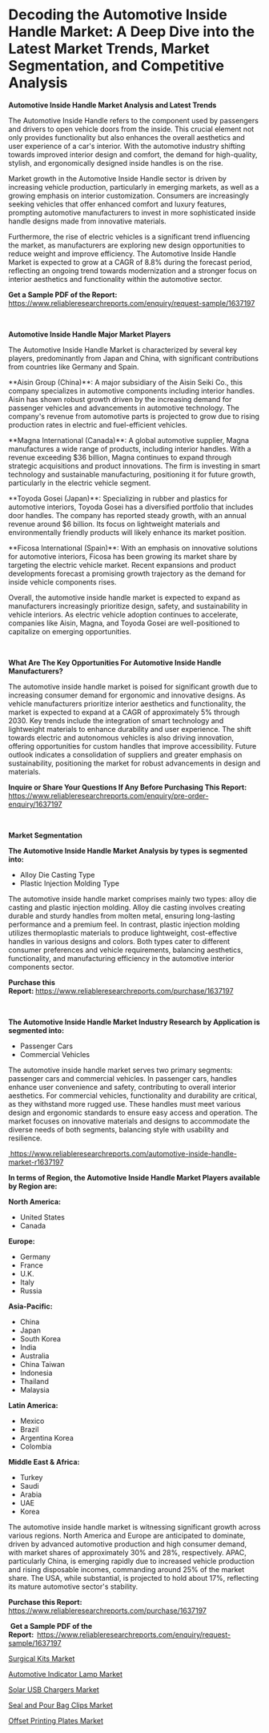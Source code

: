 <p><h1>Decoding the Automotive Inside Handle Market: A Deep Dive into the Latest Market Trends, Market Segmentation, and Competitive Analysis</h1></p><p><strong>Automotive Inside Handle Market Analysis and Latest Trends</strong></p>
<p><p>The Automotive Inside Handle refers to the component used by passengers and drivers to open vehicle doors from the inside. This crucial element not only provides functionality but also enhances the overall aesthetics and user experience of a car's interior. With the automotive industry shifting towards improved interior design and comfort, the demand for high-quality, stylish, and ergonomically designed inside handles is on the rise.</p><p>Market growth in the Automotive Inside Handle sector is driven by increasing vehicle production, particularly in emerging markets, as well as a growing emphasis on interior customization. Consumers are increasingly seeking vehicles that offer enhanced comfort and luxury features, prompting automotive manufacturers to invest in more sophisticated inside handle designs made from innovative materials.</p><p>Furthermore, the rise of electric vehicles is a significant trend influencing the market, as manufacturers are exploring new design opportunities to reduce weight and improve efficiency. The Automotive Inside Handle Market is expected to grow at a CAGR of 8.8% during the forecast period, reflecting an ongoing trend towards modernization and a stronger focus on interior aesthetics and functionality within the automotive sector.</p></p>
<p><strong>Get a Sample PDF of the Report:&nbsp;</strong> <a href="https://www.reliableresearchreports.com/enquiry/request-sample/1637197">https://www.reliableresearchreports.com/enquiry/request-sample/1637197</a></p>
<p>&nbsp;</p>
<p><strong>Automotive Inside Handle Major Market Players</strong></p>
<p><p>The Automotive Inside Handle Market is characterized by several key players, predominantly from Japan and China, with significant contributions from countries like Germany and Spain. </p><p>**Aisin Group (China)**: A major subsidiary of the Aisin Seiki Co., this company specializes in automotive components including interior handles. Aisin has shown robust growth driven by the increasing demand for passenger vehicles and advancements in automotive technology. The company's revenue from automotive parts is projected to grow due to rising production rates in electric and fuel-efficient vehicles.</p><p>**Magna International (Canada)**: A global automotive supplier, Magna manufactures a wide range of products, including interior handles. With a revenue exceeding $36 billion, Magna continues to expand through strategic acquisitions and product innovations. The firm is investing in smart technology and sustainable manufacturing, positioning it for future growth, particularly in the electric vehicle segment.</p><p>**Toyoda Gosei (Japan)**: Specializing in rubber and plastics for automotive interiors, Toyoda Gosei has a diversified portfolio that includes door handles. The company has reported steady growth, with an annual revenue around $6 billion. Its focus on lightweight materials and environmentally friendly products will likely enhance its market position.</p><p>**Ficosa International (Spain)**: With an emphasis on innovative solutions for automotive interiors, Ficosa has been growing its market share by targeting the electric vehicle market. Recent expansions and product developments forecast a promising growth trajectory as the demand for inside vehicle components rises.</p><p>Overall, the automotive inside handle market is expected to expand as manufacturers increasingly prioritize design, safety, and sustainability in vehicle interiors. As electric vehicle adoption continues to accelerate, companies like Aisin, Magna, and Toyoda Gosei are well-positioned to capitalize on emerging opportunities.</p></p>
<p>&nbsp;</p>
<p><strong>What Are The Key Opportunities For Automotive Inside Handle Manufacturers?</strong></p>
<p><p>The automotive inside handle market is poised for significant growth due to increasing consumer demand for ergonomic and innovative designs. As vehicle manufacturers prioritize interior aesthetics and functionality, the market is expected to expand at a CAGR of approximately 5% through 2030. Key trends include the integration of smart technology and lightweight materials to enhance durability and user experience. The shift towards electric and autonomous vehicles is also driving innovation, offering opportunities for custom handles that improve accessibility. Future outlook indicates a consolidation of suppliers and greater emphasis on sustainability, positioning the market for robust advancements in design and materials.</p></p>
<p><strong>Inquire or Share Your Questions If Any Before Purchasing This Report:</strong> <a href="https://www.reliableresearchreports.com/enquiry/pre-order-enquiry/1637197">https://www.reliableresearchreports.com/enquiry/pre-order-enquiry/1637197</a></p>
<p>&nbsp;</p>
<p><strong>Market Segmentation</strong></p>
<p><strong>The Automotive Inside Handle Market Analysis by types is segmented into:</strong></p>
<p><ul><li>Alloy Die Casting Type</li><li>Plastic Injection Molding Type</li></ul></p>
<p><p>The automotive inside handle market comprises mainly two types: alloy die casting and plastic injection molding. Alloy die casting involves creating durable and sturdy handles from molten metal, ensuring long-lasting performance and a premium feel. In contrast, plastic injection molding utilizes thermoplastic materials to produce lightweight, cost-effective handles in various designs and colors. Both types cater to different consumer preferences and vehicle requirements, balancing aesthetics, functionality, and manufacturing efficiency in the automotive interior components sector.</p></p>
<p><strong>Purchase this Report:&nbsp;</strong><a href="https://www.reliableresearchreports.com/purchase/1637197">https://www.reliableresearchreports.com/purchase/1637197</a></p>
<p>&nbsp;</p>
<p><strong>The Automotive Inside Handle Market Industry Research by Application is segmented into:</strong></p>
<p><ul><li>Passenger Cars</li><li>Commercial Vehicles</li></ul></p>
<p><p>The automotive inside handle market serves two primary segments: passenger cars and commercial vehicles. In passenger cars, handles enhance user convenience and safety, contributing to overall interior aesthetics. For commercial vehicles, functionality and durability are critical, as they withstand more rugged use. These handles must meet various design and ergonomic standards to ensure easy access and operation. The market focuses on innovative materials and designs to accommodate the diverse needs of both segments, balancing style with usability and resilience. </p></p>
<p><a href="https://www.reliableresearchreports.com/automotive-inside-handle-market-r1637197">&nbsp;https://www.reliableresearchreports.com/automotive-inside-handle-market-r1637197</a></p>
<p><strong>In terms of Region, the Automotive Inside Handle Market Players available by Region are:</strong></p>
<p>
    <p> <strong> North America: </strong>
        <ul>
            <li>United States</li>
            <li>Canada</li>
        </ul>
        </p> 
    <p> <strong> Europe: </strong>
        <ul>
            <li>Germany</li>
            <li>France</li>
            <li>U.K.</li>
            <li>Italy</li>
            <li>Russia</li>
        </ul>
        </p> 
    <p> <strong> Asia-Pacific: </strong>
        <ul>
            <li>China</li>
            <li>Japan</li>
            <li>South Korea</li>
            <li>India</li>
            <li>Australia</li>
            <li>China Taiwan</li>
            <li>Indonesia</li>
            <li>Thailand</li>
            <li>Malaysia</li>
        </ul>
        </p> 
    <p> <strong> Latin America: </strong>
        <ul>
            <li>Mexico</li>
            <li>Brazil</li>
            <li>Argentina Korea</li>
            <li>Colombia</li>
        </ul>
        </p> 
    <p> <strong> Middle East & Africa: </strong>
        <ul>
            <li>Turkey</li>
            <li>Saudi</li>
            <li>Arabia</li>
            <li>UAE</li>
            <li>Korea</li>
        </ul>
    </p>
    </p>
<p><p>The automotive inside handle market is witnessing significant growth across various regions. North America and Europe are anticipated to dominate, driven by advanced automotive production and high consumer demand, with market shares of approximately 30% and 28%, respectively. APAC, particularly China, is emerging rapidly due to increased vehicle production and rising disposable incomes, commanding around 25% of the market share. The USA, while substantial, is projected to hold about 17%, reflecting its mature automotive sector's stability.</p></p>
<p><strong>Purchase this Report: </strong><a href="https://www.reliableresearchreports.com/purchase/1637197">https://www.reliableresearchreports.com/purchase/1637197</a></p>
<p>&nbsp;<strong>Get a Sample PDF of the Report:&nbsp;&nbsp;</strong><a href="https://www.reliableresearchreports.com/enquiry/request-sample/1637197">https://www.reliableresearchreports.com/enquiry/request-sample/1637197</a></p>
<p><strong></strong></p>
<p><p><a href="https://www.linkedin.com/pulse/insights-surgical-kits-market-size-which-expanding-oobbf?trackingId=mnLrFkcSSdKHJqfw8Apd7A%3D%3D">Surgical Kits Market</a></p><p><a href="https://github.com/FahadAhmed712/Market-Research-Report-List-1/blob/main/automotive-indicator-lamp-market.md">Automotive Indicator Lamp Market</a></p><p><a href="https://issuu.com/reportprime-2/docs/solar-usb-chargers-market-size-2030_db710991c9e0e8">Solar USB Chargers Market</a></p><p><a href="https://issuu.com/reportprime-2/docs/seal-and-pour-bag-clips-market-size_10673adc00da3c">Seal and Pour Bag Clips Market</a></p><p><a href="https://www.linkedin.com/pulse/global-offset-printing-plates-market-size-share-analysis-p0a3f?trackingId=NHs%2BAsbnRne30%2F2EH8ImJg%3D%3D">Offset Printing Plates Market</a></p></p>